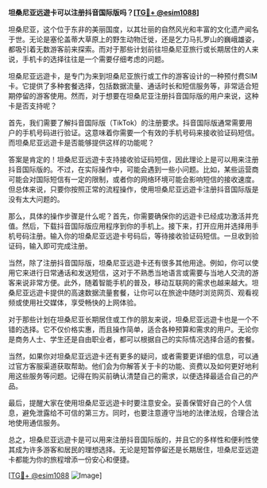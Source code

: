 **坦桑尼亚远遊卡可以注册抖音国际版吗？[[TG💪+ @esim1088](https://t.me/s/esim1088)]**

坦桑尼亚，这个位于东非的美丽国度，以其壮丽的自然风光和丰富的文化遗产闻名于世。无论是塞伦盖蒂大草原上的野生动物迁徙，还是乞力马扎罗山的巍峨雄姿，都吸引着无数游客前来探索。而对于那些计划前往坦桑尼亚旅行或长期居住的人来说，手机卡的选择往往是一个需要仔细考虑的问题。

坦桑尼亚远遊卡，是专门为来到坦桑尼亚旅行或工作的游客设计的一种预付费SIM卡。它提供了多种套餐选择，包括数据流量、通话时长和短信服务等，非常适合短期停留的游客使用。然而，对于想要在坦桑尼亚注册抖音国际版的用户来说，这种卡是否支持呢？

首先，我们需要了解抖音国际版（TikTok）的注册要求。抖音国际版通常需要用户的手机号码进行验证。这意味着你需要一个有效的手机号码来接收验证码短信。而坦桑尼亚远遊卡是否能够提供这样的功能呢？

答案是肯定的！坦桑尼亚远遊卡支持接收验证码短信，因此理论上是可以用来注册抖音国际版的。不过，在实际操作中，可能会遇到一些小问题。比如，某些运营商可能会对国际短信有一定的限制，或者你的网络环境可能会影响短信的接收速度。但总体来说，只要你按照正常的流程操作，使用坦桑尼亚远遊卡注册抖音国际版是没有太大问题的。

那么，具体的操作步骤是什么呢？首先，你需要确保你的远遊卡已经成功激活并充值。然后，下载抖音国际版应用程序到你的手机上。接下来，打开应用并选择用手机号码注册。输入你的坦桑尼亚远遊卡号码后，等待接收验证码短信。一旦收到验证码，输入即可完成注册。

当然，除了注册抖音国际版，坦桑尼亚远遊卡还有很多其他用途。例如，你可以使用它来进行日常通话和发送短信，这对于不熟悉当地语言或需要与当地人交流的游客来说非常方便。此外，随着智能手机的普及，移动互联网的需求也越来越大。坦桑尼亚远遊卡提供的高速数据流量套餐，让你可以在旅途中随时浏览网页、观看视频或使用社交媒体，享受畅快的上网体验。

对于那些计划在坦桑尼亚长期居住或工作的朋友来说，坦桑尼亚远遊卡也是一个不错的选择。它不仅价格实惠，而且操作简单，适合各种预算和需求的用户。无论你是商务人士、学生还是自由职业者，都可以根据自己的实际情况选择合适的套餐。

当然，如果你对坦桑尼亚远遊卡还有更多的疑问，或者需要更详细的信息，可以通过官方客服渠道获取帮助。他们会为你解答关于卡的功能、资费以及如何更好地利用这些服务等问题。记得在购买前确认清楚自己的需求，以便选择最适合自己的产品。

最后，提醒大家在使用坦桑尼亚远遊卡时要注意安全。妥善保管好自己的个人信息，避免泄露给不可信的第三方。同时，也要注意遵守当地的法律法规，合理合法地使用通信服务。

总之，坦桑尼亚远遊卡是可以用来注册抖音国际版的，并且它的多样性和便利性使其成为许多游客和居民的理想选择。无论是短暂停留还是长期居住，坦桑尼亚远遊卡都能为你的旅程增添一份安心和便捷。

[[TG💪+ @esim1088](https://t.me/s/esim1088) ![Image](https://i.postimg.cc/4NQfJmqS/Snipaste-2025-05-13-00-14-12.png)]